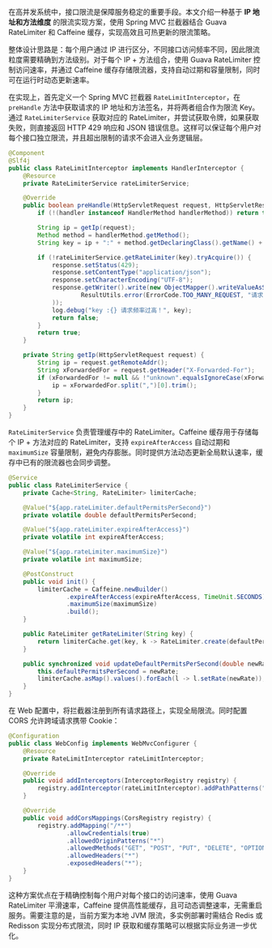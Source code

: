 在高并发系统中，接口限流是保障服务稳定的重要手段。本文介绍一种基于 **IP 地址和方法维度** 的限流实现方案，使用 Spring MVC 拦截器结合 Guava RateLimiter 和 Caffeine 缓存，实现高效且可热更新的限流策略。

整体设计思路是：每个用户通过 IP 进行区分，不同接口访问频率不同，因此限流粒度需要精确到方法级别。对于每个 IP + 方法组合，使用 Guava RateLimiter 控制访问速率，并通过 Caffeine 缓存存储限流器，支持自动过期和容量限制，同时可在运行时动态更新速率。

在实现上，首先定义一个 Spring MVC 拦截器 `RateLimitInterceptor`，在 `preHandle` 方法中获取请求的 IP 地址和方法签名，并将两者组合作为限流 Key。通过 `RateLimiterService` 获取对应的 RateLimiter，并尝试获取令牌，如果获取失败，则直接返回 HTTP 429 响应和 JSON 错误信息。这样可以保证每个用户对每个接口独立限流，并且超出限制的请求不会进入业务逻辑层。

```Java
@Component
@Slf4j
public class RateLimitInterceptor implements HandlerInterceptor {
    @Resource
    private RateLimiterService rateLimiterService;

    @Override
    public boolean preHandle(HttpServletRequest request, HttpServletResponse response, Object handler) throws Exception {
        if (!(handler instanceof HandlerMethod handlerMethod)) return true;

        String ip = getIp(request);
        Method method = handlerMethod.getMethod();
        String key = ip + ":" + method.getDeclaringClass().getName() + "." + method.getName();

        if (!rateLimiterService.getRateLimiter(key).tryAcquire()) {
            response.setStatus(429);
            response.setContentType("application/json");
            response.setCharacterEncoding("UTF-8");
            response.getWriter().write(new ObjectMapper().writeValueAsString(
                    ResultUtils.error(ErrorCode.TOO_MANY_REQUEST, "请求频率过高，请稍后再试。")
            ));
            log.debug("key :{} 请求频率过高！", key);
            return false;
        }
        return true;
    }

    private String getIp(HttpServletRequest request) {
        String ip = request.getRemoteAddr();
        String xForwardedFor = request.getHeader("X-Forwarded-For");
        if (xForwardedFor != null && !"unknown".equalsIgnoreCase(xForwardedFor)) {
            ip = xForwardedFor.split(",")[0].trim();
        }
        return ip;
    }
}

```

`RateLimiterService` 负责管理缓存中的 RateLimiter。Caffeine 缓存用于存储每个 IP + 方法对应的 RateLimiter，支持 `expireAfterAccess` 自动过期和 `maximumSize` 容量限制，避免内存膨胀。同时提供方法动态更新全局默认速率，缓存中已有的限流器也会同步调整。

```Java
@Service
public class RateLimiterService {
    private Cache<String, RateLimiter> limiterCache;

    @Value("${app.rateLimiter.defaultPermitsPerSecond}")
    private volatile double defaultPermitsPerSecond;

    @Value("${app.rateLimiter.expireAfterAccess}")
    private volatile int expireAfterAccess;

    @Value("${app.rateLimiter.maximumSize}")
    private volatile int maximumSize;

    @PostConstruct
    public void init() {
        limiterCache = Caffeine.newBuilder()
                .expireAfterAccess(expireAfterAccess, TimeUnit.SECONDS)
                .maximumSize(maximumSize)
                .build();
    }

    public RateLimiter getRateLimiter(String key) {
        return limiterCache.get(key, k -> RateLimiter.create(defaultPermitsPerSecond));
    }

    public synchronized void updateDefaultPermitsPerSecond(double newRate) {
        this.defaultPermitsPerSecond = newRate;
        limiterCache.asMap().values().forEach(l -> l.setRate(newRate));
    }
}

```

在 Web 配置中，将拦截器注册到所有请求路径上，实现全局限流。同时配置 CORS 允许跨域请求携带 Cookie：

```Java
@Configuration
public class WebConfig implements WebMvcConfigurer {
    @Resource
    private RateLimitInterceptor rateLimitInterceptor;

    @Override
    public void addInterceptors(InterceptorRegistry registry) {
        registry.addInterceptor(rateLimitInterceptor).addPathPatterns("/**");
    }

    @Override
    public void addCorsMappings(CorsRegistry registry) {
        registry.addMapping("/**")
                .allowCredentials(true)
                .allowedOriginPatterns("*")
                .allowedMethods("GET", "POST", "PUT", "DELETE", "OPTIONS")
                .allowedHeaders("*")
                .exposedHeaders("*");
    }
}

```

这种方案优点在于精确控制每个用户对每个接口的访问速率，使用 Guava RateLimiter 平滑速率，Caffeine 提供高性能缓存，且可动态调整速率，无需重启服务。需要注意的是，当前方案为本地 JVM 限流，多实例部署时需结合 Redis 或 Redisson 实现分布式限流，同时 IP 获取和缓存策略可以根据实际业务进一步优化。